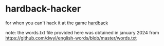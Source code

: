 # hardback-hacker
for when you can't hack it at the game [hardback](https://boardgamegeek.com/boardgame/223750/hardback)

note: the words.txt file provided here was obtained in january 2024 from https://github.com/dwyl/english-words/blob/master/words.txt
